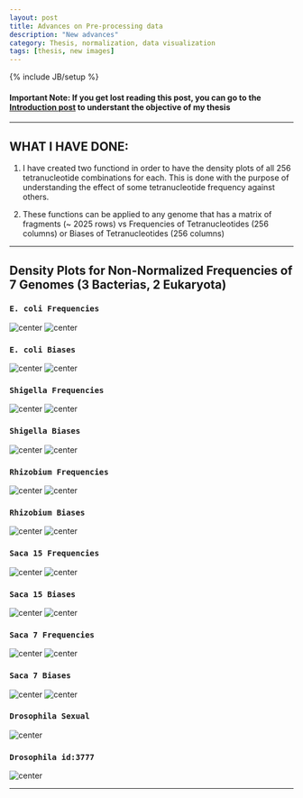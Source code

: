```yaml
---
layout: post
title: Advances on Pre-processing data
description: "New advances"
category: Thesis, normalization, data visualization
tags: [thesis, new images]
---
```


{% include JB/setup %}

#### Important Note: If you get lost reading this post, you can go to the [Introduction post](http://kamynz.github.io/thesis/2015/07/30/Introduction-of-Thesis/) to understant the objective of my thesis

------

## WHAT I HAVE DONE:

1. I have created two functiond in order to have the density plots of all 256 tetranucleotide combinations for each. 
This is done with the purpose of understanding the effect of some tetranucleotide frequency against others.

2. These functions can be applied to any genome that has a matrix of fragments (~ 2025 rows)
vs Frequencies of Tetranucleotides (256 columns) or Biases of Tetranucleotides (256 columns) 

------

## Density Plots for Non-Normalized Frequencies of 7 Genomes (3 Bacterias, 2 Eukaryota)

### ``E. coli Frequencies``

![center](/Figs/Semana8/Ecoli/Eco_AC_Freq.png)
![center](/Figs/Semana8/Ecoli/Eco_GT_Freq.png)

### ``E. coli Biases``

![center](/Figs/Semana8/Ecoli/Eco_AC_Sesgos.png)
![center](/Figs/Semana8/Ecoli/Eco_GT_Sesgos.png)


### ``Shigella Frequencies``

![center](/Figs/Semana8/Shigella/Shig_AC_Freq.png)
![center](/Figs/Semana8/Shigella/Shig_GT_Freq.png)

### ``Shigella Biases``

![center](/Figs/Semana8/Shigella/Shig_AC_Sesgos.png)
![center](/Figs/Semana8/Shigella/Shig_GT_Sesgos.png)


### ``Rhizobium Frequencies``

![center](/Figs/Semana8/Rhizobium/Rhizo_AC_Freqs.png)
![center](/Figs/Semana8/Rhizobium/Rhizo_GT_Freqs.png)

### ``Rhizobium Biases``

![center](/Figs/Semana8/Rhizobium/Rhizo_AC_Sesgos.png)
![center](/Figs/Semana8/Rhizobium/Rhizo_GT_Sesgos.png)

### ``Saca 15 Frequencies``

![center](/Figs/Semana8/Saca15/Saca15_AC_Freqs.png)
![center](/Figs/Semana8/Saca15/Saca15_GT_Freqs.png)

### ``Saca 15 Biases``

![center](/Figs/Semana8/Saca15/Saca15_AC_Freqs.png)
![center](/Figs/Semana8/Saca15/Saca15_GT_Freqs.png)

### ``Saca 7 Frequencies``

![center](/Figs/Semana8/Saca7/Saca7_AC_Freqs.png)
![center](/Figs/Semana8/Saca7/Saca7_GT_Freqs.png)

### ``Saca 7 Biases``

![center](/Figs/Semana8/Saca7/Saca7_AC_Sesgos.png)
![center](/Figs/Semana8/Saca7/Saca7_GT_Sesgos.png)

### ``Drosophila Sexual``

![center](/Figs/Semana8/FREQ_Z_SCORE_TRANSFORMATION/DrosoSexual_Freq_Norm_Z_SCORE.png)

### ``Drosophila id:3777``

![center](/Figs/Semana8/FREQ_Z_SCORE_TRANSFORMATION/Droso3777_Freq_Norm_Z_SCORE.png)

------

